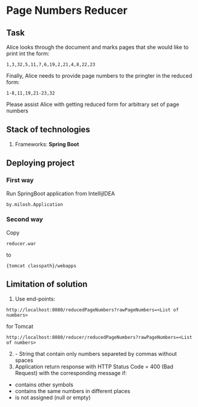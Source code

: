 # Page Numbers Reducer
## Task
Alice looks through the document and marks pages that she would like to print int the form:
```
1,3,32,5,11,7,6,19,2,21,4,8,22,23
```
Finally, Alice needs to provide page numbers to the pringter in the reduced form:
```
1-8,11,19,21-23,32
```
Please assist Alice with getting reduced form for arbitrary set of page numbers

## Stack of technologies
1. Frameworks: **Spring Boot**

## Deploying project
### First way
 Run SpringBoot application from IntellijIDEA
```
by.milosh.Application
```
### Second way
Copy
```
reducer.war
```
to
```
{tomcat classpath}/webapps
```

## Limitation of solution
1. Use end-points:
```
http://localhost:8080/reducedPageNumbers?rawPageNumbers=<List of numbers>
```
for Tomcat
```
http://localhost:8080/reducer/reducedPageNumbers?rawPageNumbers=<List of numbers>
```
2. <List of numbers> - String that contain only numbers separeted by commas without spaces
3. Application return response with HTTP Status Code = 400 (Bad Request) with the corresponding message if:
- <List of numbers> contains other symbols
- <List of numbers> contains the same numbers in different places
- <List of numbers> is not assigned (null or empty)